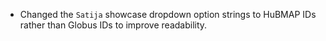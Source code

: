 - Changed the `Satija` showcase dropdown option strings to HuBMAP IDs rather than Globus IDs to improve readability.